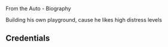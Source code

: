 From the Auto - Biography

Building his own playground, cause he likes high distress levels

## Credentials